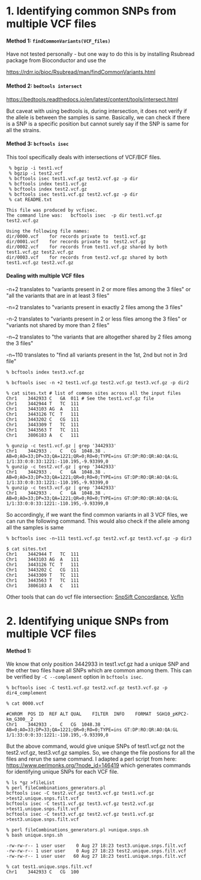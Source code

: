 # 1. Identifying common SNPs from multiple VCF files

#### Method 1: `findCommonVariants(VCF_files)`

Have not tested personally - but one way to do this is by installing Rsubread package from Bioconductor and use the 

https://rdrr.io/bioc/Rsubread/man/findCommonVariants.html

#### Method 2: `bedtools intersect` 

https://bedtools.readthedocs.io/en/latest/content/tools/intersect.html

But caveat with using bedtools is, during intersection, it does not verify if the allele is between the samples is same. Basically, we can check if there is a SNP is a specific position but cannot surely say if the SNP is same for all the strains.

#### Method 3: `bcftools isec`

This tool specifically deals with intersections of VCF/BCF files.

```
 % bgzip -i test1.vcf 
 % bgzip -i test2.vcf 
 % bcftools isec test1.vcf.gz test2.vcf.gz -p dir
 % bcftools index test1.vcf.gz
 % bcftools index test2.vcf.gz
 % bcftools isec test1.vcf.gz test2.vcf.gz -p dir
 % cat README.txt 
 
This file was produced by vcfisec.
The command line was:	bcftools isec  -p dir test1.vcf.gz test2.vcf.gz

Using the following file names:
dir/0000.vcf	for records private to	test1.vcf.gz
dir/0001.vcf	for records private to	test2.vcf.gz
dir/0002.vcf	for records from test1.vcf.gz shared by both	test1.vcf.gz test2.vcf.gz
dir/0003.vcf	for records from test2.vcf.gz shared by both	test1.vcf.gz test2.vcf.gz
```

#### Dealing with multiple VCF files

-n+2 translates to "variants present in 2 or more files among the 3 files" or "all the variants that are in at least 3 files"

-n=2 translates to "variants present in exactly 2 files among the 3 files"

-n-2 translates to "variants present in 2 or less files among the 3 files" or "variants not shared by more than 2 files"

-n~2 translates to "the variants that are altogether shared by 2 files among the 3 files"

-n~110 translates to "find all variants present in the 1st, 2nd but not in 3rd file"



```
% bcftools index test3.vcf.gz

% bcftools isec -n +2 test1.vcf.gz test2.vcf.gz test3.vcf.gz -p dir2 

% cat sites.txt # list of common sites across all the input files
Chr1	3442933	C	GA	011 # See the test1.vcf.gz file
Chr1	3442944	T	TC	111
Chr1	3443103	AG	A	111
Chr1	3443126	TC	T	111
Chr1	3443202	C	CG	111
Chr1	3443309	T	TC	111
Chr1	3443563	T	TC	111
Chr1	3806183	A	C	111

% gunzip -c test1.vcf.gz | grep '3442933'
Chr1	3442933	.	C	CG	1048.38	.	AB=0;AO=33;DP=33;QA=1221;QR=0;RO=0;TYPE=ins	GT:DP:RO:QR:AO:QA:GL	1/1:33:0:0:33:1221:-110.195,-9.93399,0
% gunzip -c test2.vcf.gz | grep '3442933'
Chr1	3442933	.	C	GA	1048.38	.	AB=0;AO=33;DP=33;QA=1221;QR=0;RO=0;TYPE=ins	GT:DP:RO:QR:AO:QA:GL	1/1:33:0:0:33:1221:-110.195,-9.93399,0
% gunzip -c test3.vcf.gz | grep '3442933'
Chr1	3442933	.	C	GA	1048.38	.	AB=0;AO=33;DP=33;QA=1221;QR=0;RO=0;TYPE=ins	GT:DP:RO:QR:AO:QA:GL	1/1:33:0:0:33:1221:-110.195,-9.93399,0
```
So accordingly, if we want the find common variants in all 3 VCF files, we can run the following command.
This would also check if the allele among all the samples is same

```
% bcftools isec -n~111 test1.vcf.gz test2.vcf.gz test3.vcf.gz -p dir3

$ cat sites.txt 
Chr1	3442944	T	TC	111
Chr1	3443103	AG	A	111
Chr1	3443126	TC	T	111
Chr1	3443202	C	CG	111
Chr1	3443309	T	TC	111
Chr1	3443563	T	TC	111
Chr1	3806183	A	C	111
```

Other tools that can do vcf file intersection: [SnpSift Concordance](https://pcingola.github.io/SnpEff/ss_concordance/), [VcfIn](http://lindenb.github.io/jvarkit/VcfIn.html) 


# 2. Identifying unique SNPs from multiple VCF files

#### Method 1:

We know that only position 3442933 in test1.vcf.gz had a unique SNP and the other two files have all SNPs which are common among them.
This can be verified by `-C --complement` option in `bcftools isec`.

```
% bcftools isec -C test1.vcf.gz test2.vcf.gz test3.vcf.gz -p dir4_complement

% cat 0000.vcf

#CHROM	POS	ID	REF	ALT	QUAL	FILTER	INFO	FORMAT	SGH10_pKPC2-km_G300__2
Chr1	3442933	.	C	CG	1048.38	.	AB=0;AO=33;DP=33;QA=1221;QR=0;RO=0;TYPE=ins	GT:DP:RO:QR:AO:QA:GL	1/1:33:0:0:33:1221:-110.195,-9.93399,0
```

But the above command, would give unique SNPs of test1.vcf.gz not the test2.vcf.gz, test3.vcf.gz samples. So, we change the file postions for all the files and rerun the same command.
I adapted a perl script from here: https://www.perlmonks.org/?node_id=146419 which generates commands for identifying unique SNPs for each VCF file.

```
% ls *gz >fileList
% perl fileCombinations_generators.pl 
bcftools isec -C test2.vcf.gz test3.vcf.gz test1.vcf.gz >test2.unique.snps.filt.vcf
bcftools isec -C test1.vcf.gz test3.vcf.gz test2.vcf.gz >test1.unique.snps.filt.vcf
bcftools isec -C test3.vcf.gz test2.vcf.gz test1.vcf.gz >test3.unique.snps.filt.vcf

% perl fileCombinations_generators.pl >unique.snps.sh
% bash unique.snps.sh

-rw-rw-r-- 1 user user    0 Aug 27 18:23 test3.unique.snps.filt.vcf
-rw-rw-r-- 1 user user    0 Aug 27 18:23 test2.unique.snps.filt.vcf
-rw-rw-r-- 1 user user   60 Aug 27 18:23 test1.unique.snps.filt.vcf

% cat test1.unique.snps.filt.vcf
Chr1	3442933	C	CG	100
```



